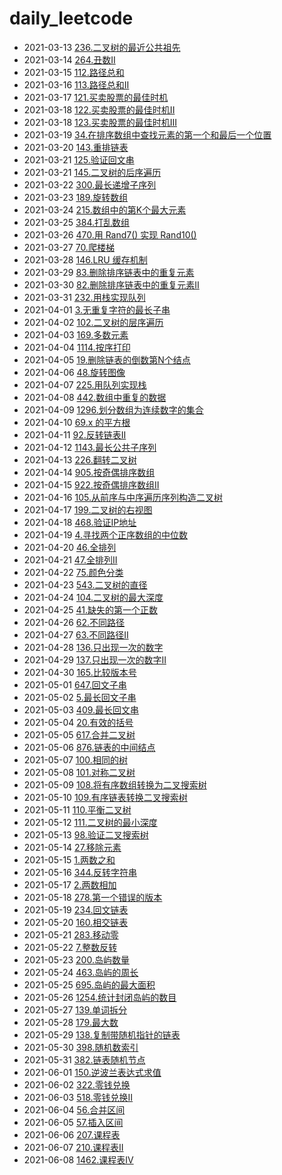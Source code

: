 # daily_leetcode

- 2021-03-13 [236.二叉树的最近公共祖先](236.二叉树的最近公共祖先/solution.py)
- 2021-03-14 [264.丑数II](264.丑数II/solution.py)
- 2021-03-15 [112.路径总和](112.路径总和/solution.py)
- 2021-03-16 [113.路径总和II](113.路径总和II/solution.py)
- 2021-03-17 [121.买卖股票的最佳时机](121.买卖股票的最佳时机/solution.py)
- 2021-03-18 [122.买卖股票的最佳时机II](122.买卖股票的最佳时机II/solution.py)
- 2021-03-18 [123.买卖股票的最佳时机III](123.买卖股票的最佳时机III/solution.py)
- 2021-03-19 [34.在排序数组中查找元素的第一个和最后一个位置](34.在排序数组中查找元素的第一个和最后一个位置/solution.py)
- 2021-03-20 [143.重排链表](143.重排链表/solution.py)
- 2021-03-21 [125.验证回文串](125.验证回文串/solution.py)
- 2021-03-21 [145.二叉树的后序遍历](145.二叉树的后序遍历/solution.py)
- 2021-03-22 [300.最长递增子序列](300.最长递增子序列/solution.py)
- 2021-03-23 [189.旋转数组](189.旋转数组/solution.py)
- 2021-03-24 [215.数组中的第K个最大元素](215.数组中的第K个最大元素/solution.py)
- 2021-03-25 [384.打乱数组](384.打乱数组/solution.py)
- 2021-03-26 [470.用 Rand7() 实现 Rand10()](470.用%20Rand7()%20实现%20Rand10()/solution.py)
- 2021-03-27 [70.爬楼梯](70.爬楼梯/solution.py)
- 2021-03-28 [146.LRU 缓存机制](146.LRU%20缓存机制/solution.py)
- 2021-03-29 [83.删除排序链表中的重复元素](83.删除排序链表中的重复元素/solution.py)
- 2021-03-30 [82.删除排序链表中的重复元素II](82.删除排序链表中的重复元素II/solution.py)
- 2021-03-31 [232.用栈实现队列](232.用栈实现队列/solution.py)
- 2021-04-01 [3.无重复字符的最长子串](3.无重复字符的最长子串/solution.py)
- 2021-04-02 [102.二叉树的层序遍历](102.二叉树的层序遍历/solution.py)
- 2021-04-03 [169.多数元素](169.多数元素/solution.py)
- 2021-04-04 [1114.按序打印](1114.按序打印/solution.py)
- 2021-04-05 [19.删除链表的倒数第N个结点](19.删除链表的倒数第N个结点/solution.py)
- 2021-04-06 [48.旋转图像](48.旋转图像/solution.py)
- 2021-04-07 [225.用队列实现栈](225.用队列实现栈/solution.py)
- 2021-04-08 [442.数组中重复的数据](442.数组中重复的数据/solution.py)
- 2021-04-09 [1296.划分数组为连续数字的集合](1296.划分数组为连续数字的集合/solution.py)
- 2021-04-10 [69.x 的平方根](69.x%20的平方根/solution.py)
- 2021-04-11 [92.反转链表II](92.反转链表II/solution.py)
- 2021-04-12 [1143.最长公共子序列](1143.最长公共子序列/solution.py)
- 2021-04-13 [226.翻转二叉树](226.翻转二叉树/solution.py)
- 2021-04-14 [905.按奇偶排序数组](905.按奇偶排序数组/solution.py)
- 2021-04-15 [922.按奇偶排序数组II](922.按奇偶排序数组II/solution.py)
- 2021-04-16 [105.从前序与中序遍历序列构造二叉树](105.从前序与中序遍历序列构造二叉树/solution.py)
- 2021-04-17 [199.二叉树的右视图](199.二叉树的右视图/solution.py)
- 2021-04-18 [468.验证IP地址](468.验证IP地址/solution.py)
- 2021-04-19 [4.寻找两个正序数组的中位数](4.寻找两个正序数组的中位数/solution.py)
- 2021-04-20 [46.全排列](46.全排列/solution.py)
- 2021-04-21 [47.全排列II](47.全排列II/solution.py)
- 2021-04-22 [75.颜色分类](75.颜色分类/solution.py)
- 2021-04-23 [543.二叉树的直径](543.二叉树的直径/solution.py)
- 2021-04-24 [104.二叉树的最大深度](104.二叉树的最大深度/solution.py)
- 2021-04-25 [41.缺失的第一个正数](41.缺失的第一个正数/solution.py)
- 2021-04-26 [62.不同路径](62.不同路径/solution.py)
- 2021-04-27 [63.不同路径II](63.不同路径II/solution.py)
- 2021-04-28 [136.只出现一次的数字](136.只出现一次的数字/solution.py)
- 2021-04-29 [137.只出现一次的数字II](137.只出现一次的数字II/solution.py)
- 2021-04-30 [165.比较版本号](165.比较版本号/solution.py)
- 2021-05-01 [647.回文子串](647.回文子串/solution.py)
- 2021-05-02 [5.最长回文子串](5.最长回文子串/solution.py)
- 2021-05-03 [409.最长回文串](409.最长回文串/solution.py)
- 2021-05-04 [20.有效的括号](20.有效的括号/solution.py)
- 2021-05-05 [617.合并二叉树](617.合并二叉树/solution.py)
- 2021-05-06 [876.链表的中间结点](876.链表的中间结点/solution.py)
- 2021-05-07 [100.相同的树](100.相同的树/solution.py)
- 2021-05-08 [101.对称二叉树](101.对称二叉树/solution.py)
- 2021-05-09 [108.将有序数组转换为二叉搜索树](108.将有序数组转换为二叉搜索树/solution.py)
- 2021-05-10 [109.有序链表转换二叉搜索树](109.有序链表转换二叉搜索树/solution.py)
- 2021-05-11 [110.平衡二叉树](110.平衡二叉树/solution.py)
- 2021-05-12 [111.二叉树的最小深度](111.二叉树的最小深度/solution.py)
- 2021-05-13 [98.验证二叉搜索树](98.验证二叉搜索树/solution.py)
- 2021-05-14 [27.移除元素](27.移除元素/solution.py)
- 2021-05-15 [1.两数之和](1.两数之和/solution.py)
- 2021-05-16 [344.反转字符串](344.反转字符串/solution.py)
- 2021-05-17 [2.两数相加](2.两数相加/solution.py)
- 2021-05-18 [278.第一个错误的版本](278.第一个错误的版本/solution.py)
- 2021-05-19 [234.回文链表](234.回文链表/solution.py)
- 2021-05-20 [160.相交链表](160.相交链表/solution.py)
- 2021-05-21 [283.移动零](283.移动零/solution.py)
- 2021-05-22 [7.整数反转](7.整数反转/solution.py)
- 2021-05-23 [200.岛屿数量](200.岛屿数量/solution.py)
- 2021-05-24 [463.岛屿的周长](463.岛屿的周长/solution.py)
- 2021-05-25 [695.岛屿的最大面积](695.岛屿的最大面积/solution.py)
- 2021-05-26 [1254.统计封闭岛屿的数目](1254.统计封闭岛屿的数目/solution.py)
- 2021-05-27 [139.单词拆分](139.单词拆分/solution.py)
- 2021-05-28 [179.最大数](179.最大数/solution.py)
- 2021-05-29 [138.复制带随机指针的链表](138.复制带随机指针的链表/solution.py)
- 2021-05-30 [398.随机数索引](398.随机数索引/solution.py)
- 2021-05-31 [382.链表随机节点](382.链表随机节点/solution.py)
- 2021-06-01 [150.逆波兰表达式求值](150.逆波兰表达式求值/solution.py)
- 2021-06-02 [322.零钱兑换](322.零钱兑换/solution.py)
- 2021-06-03 [518.零钱兑换II](518.零钱兑换II/solution.py)
- 2021-06-04 [56.合并区间](56.合并区间/solution.py)
- 2021-06-05 [57.插入区间](57.插入区间/solution.py)
- 2021-06-06 [207.课程表](207.课程表/solution.py)
- 2021-06-07 [210.课程表II](210.课程表II/solution.py)
- 2021-06-08 [1462.课程表IV](1462.课程表IV/solution.py)
